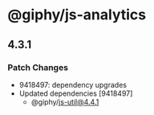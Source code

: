 # @giphy/js-analytics

## 4.3.1

### Patch Changes

-   9418497: dependency upgrades
-   Updated dependencies [9418497]
    -   @giphy/js-util@4.4.1
